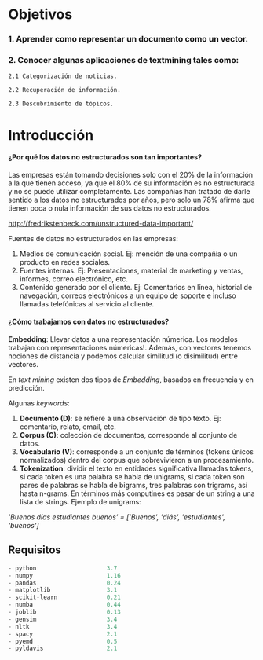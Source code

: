 # Objetivos

### 1. Aprender como representar un documento como un vector.


### 2. Conocer algunas aplicaciones de textmining tales como:

    2.1 Categorización de noticias.

    2.2 Recuperación de información.

    2.3 Descubrimiento de tópicos.


# Introducción

#### ¿Por qué los datos no estructurados son tan importantes?

Las empresas están tomando decisiones solo con el 20% de la información a la que tienen acceso, ya que el 80% de su información es no estructurada y no se puede utilizar completamente. Las compañías han tratado de darle sentido a los datos no estructurados por años, pero solo un 78% afirma que tienen poca o nula información de sus datos no estructurados.

http://fredrikstenbeck.com/unstructured-data-important/

Fuentes de datos no estructurados en las empresas:
1. Medios de comunicación social. Ej: mención de una compañía o un producto en redes sociales.
2. Fuentes internas. Ej: Presentaciones, material de marketing y ventas, informes, correo electrónico, etc.
3. Contenido generado por el cliente. Ej: Comentarios en línea, historial de navegación, correos electrónicos a un equipo de soporte e incluso llamadas telefónicas al servicio al cliente.

#### ¿Cómo trabajamos con datos no estructurados?

**Embedding**: Llevar datos a una representación númerica. Los modelos trabajan con representaciones númericas!.
Además, con vectores tenemos nociones de distancia y podemos calcular similitud (o disimilitud) entre vectores.

En *text mining* existen dos tipos de *Embedding*, basados en frecuencia y en predicción.

Algunas *keywords*:

1. **Documento (D)**: se refiere a una observación de tipo texto. Ej: comentario, relato, email, etc.
2. **Corpus (C)**: colección de documentos, corresponde al conjunto de datos.
3. **Vocabulario (V)**: corresponde a un conjunto de términos (tokens únicos normalizados) dentro del corpus que sobrevivieron a un procesamiento.
4. **Tokenization**: dividir el texto en entidades significativa llamadas tokens, si cada token es una palabra se habla de unigrams, si cada token son pares de palabras se habla de bigrams, tres palabras son trigrams, así hasta n-grams. En términos más computines es pasar de un string a una lista de strings.
Ejemplo de unigrams:

*'Buenos días estudiantes buenos' = ['Buenos', 'diás', 'estudiantes', 'buenos']*


## Requisitos

```python
- python                    3.7
- numpy                     1.16
- pandas                    0.24
- matplotlib                3.1
- scikit-learn              0.21
- numba                     0.44
- joblib                    0.13
- gensim                    3.4
- nltk                      3.4
- spacy                     2.1
- pyemd                     0.5
- pyldavis                  2.1
```
